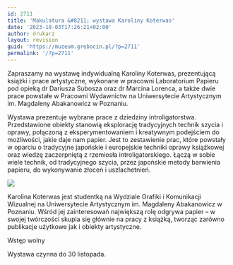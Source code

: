 ```yaml
---
id: 2711
title: 'Makulatura &#8211; wystawa Karoliny Koterwas'
date: '2023-10-03T17:26:21+02:00'
author: drukarz
layout: revision
guid: 'https://muzeum.grebocin.pl/?p=2711'
permalink: '/?p=2711'
---
```


Zapraszamy na wystawę indywidualną Karoliny Koterwas, prezentującą książki i prace artystyczne, wykonane w pracowni Laboratorium Papieru pod opieką dr Dariusza Subosza oraz dr Marcina Lorenca, a także dwie prace powstałe w Pracowni Wydawnictw na Uniwersytecie Artystycznym im. Magdaleny Abakanowicz w Poznaniu.

Wystawa prezentuje wybrane prace z dziedziny introligatorstwa. Przedstawione obiekty stanowią eksplorację tradycyjnych technik szycia i oprawy, połączoną z eksperymentowaniem i kreatywnym podejściem do możliwości, jakie daje nam papier. Jest to zestawienie prac, które powstały w oparciu o tradycyjne japońskie i europejskie techniki oprawy książkowej oraz wiedzę zaczerpniętą z rzemiosła introligatorskiego. Łączą w sobie wiele technik, od tradycyjnego szycia, przez japońskie metody barwienia papieru, do wykonywanie złoceń i uszlachetnień.

![](http://muzeum.grebocin.pl/wp-content/uploads/2023/10/Zrzut-ekranu-2023-10-3-o-16.58.55.png)

Karolina Koterwas jest studentką na Wydziale Grafiki i Komunikacji Wizualnej na Uniwersytecie Artystycznym im. Magdaleny Abakanowicz w Poznaniu. Wśród jej zainteresowań największą rolę odgrywa papier – w swojej twórczości skupia się głównie na pracy z książką, tworząc zarówno publikacje użytkowe jak i obiekty artystyczne.

Wstęp wolny

Wystawa czynna do 30 listopada.